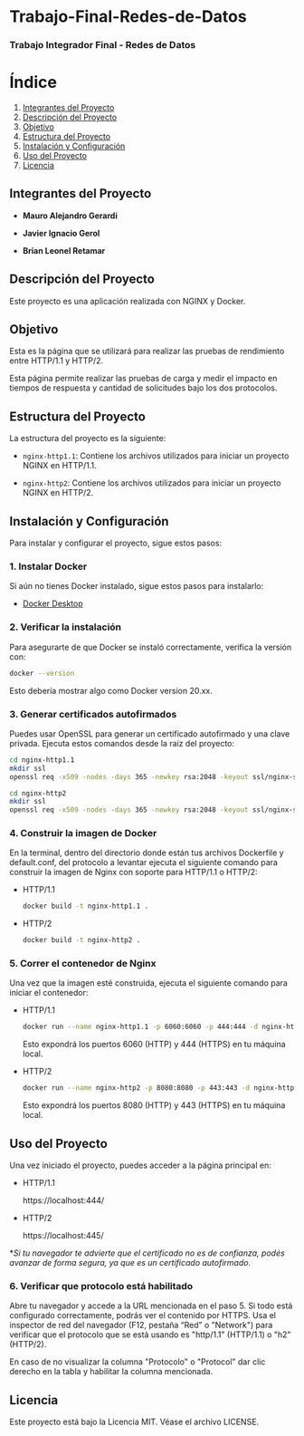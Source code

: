 # Trabajo-Final-Redes-de-Datos

### Trabajo Integrador Final - Redes de Datos

# Índice

1. [Integrantes del Proyecto](#integrantes-del-proyecto)
2. [Descripción del Proyecto](#descripción-del-proyecto)
3. [Objetivo](#objetivo)
4. [Estructura del Proyecto](#estructura-del-proyecto)
5. [Instalación y Configuración](#instalación-y-configuración)
6. [Uso del Proyecto](#uso-del-proyecto)
7. [Licencia](#licencia)

## Integrantes del Proyecto

- **Mauro Alejandro Gerardi**

- **Javier Ignacio Gerol**

- **Brian Leonel Retamar**

## Descripción del Proyecto

Este proyecto es una aplicación realizada con NGINX y Docker.

## Objetivo

Esta es la página que se utilizará para realizar las pruebas de rendimiento entre HTTP/1.1 y HTTP/2.

Esta página permite realizar las pruebas de carga y medir el impacto en tiempos de respuesta y cantidad de solicitudes bajo los dos protocolos.

## Estructura del Proyecto

La estructura del proyecto es la siguiente:

- `nginx-http1.1`: Contiene los archivos utilizados para iniciar un proyecto NGINX en HTTP/1.1.

- `nginx-http2`: Contiene los archivos utilizados para iniciar un proyecto NGINX en HTTP/2.

## Instalación y Configuración

Para instalar y configurar el proyecto, sigue estos pasos:

### 1. **Instalar Docker**

Si aún no tienes Docker instalado, sigue estos pasos para instalarlo:

- [Docker Desktop](https://www.docker.com/products/docker-desktop/)

### 2. **Verificar la instalación**

Para asegurarte de que Docker se instaló correctamente, verifica la versión con:

```bash
docker --version
```

Esto debería mostrar algo como Docker version 20.xx.

### 3. **Generar certificados autofirmados**

Puedes usar OpenSSL para generar un certificado autofirmado y una clave privada. Ejecuta estos comandos desde la raíz del proyecto:

```bash
cd nginx-http1.1
mkdir ssl
openssl req -x509 -nodes -days 365 -newkey rsa:2048 -keyout ssl/nginx-selfsigned.key -out ssl/nginx-selfsigned.crt -subj "/CN=localhost"
```

```bash
cd nginx-http2
mkdir ssl
openssl req -x509 -nodes -days 365 -newkey rsa:2048 -keyout ssl/nginx-selfsigned.key -out ssl/nginx-selfsigned.crt -subj "/CN=localhost"
```

### 4. **Construir la imagen de Docker**

En la terminal, dentro del directorio donde están tus archivos Dockerfile y default.conf, del protocolo a levantar ejecuta el siguiente comando para construir la imagen de Nginx con soporte para HTTP/1.1 o HTTP/2:

- HTTP/1.1

  ```bash
  docker build -t nginx-http1.1 .
  ```

- HTTP/2

  ```bash
  docker build -t nginx-http2 .
  ```

### 5. **Correr el contenedor de Nginx**

Una vez que la imagen esté construida, ejecuta el siguiente comando para iniciar el contenedor:

- HTTP/1.1

  ```bash
  docker run --name nginx-http1.1 -p 6060:6060 -p 444:444 -d nginx-http1.1
  ```

  Esto expondrá los puertos 6060 (HTTP) y 444 (HTTPS) en tu máquina local.

- HTTP/2

  ```bash
  docker run --name nginx-http2 -p 8080:8080 -p 443:443 -d nginx-http2
  ```

  Esto expondrá los puertos 8080 (HTTP) y 443 (HTTPS) en tu máquina local.

## Uso del Proyecto

Una vez iniciado el proyecto, puedes acceder a la página principal en:

- HTTP/1.1

  https://localhost:444/

- HTTP/2

  https://localhost:445/

\*_Si tu navegador te advierte que el certificado no es de confianza, podés avanzar de forma segura, ya que es un certificado autofirmado._

### 6. **Verificar que protocolo está habilitado**

Abre tu navegador y accede a la URL mencionada en el paso 5. Si todo está configurado correctamente, podrás ver el contenido por HTTPS. Usa el inspector de red del navegador (F12, pestaña “Red” o "Network") para verificar que el protocolo que se está usando es "http/1.1" (HTTP/1.1) o "h2" (HTTP/2).

En caso de no visualizar la columna "Protocolo" o "Protocol" dar clic derecho en la tabla y habilitar la columna mencionada.

## Licencia

Este proyecto está bajo la Licencia MIT. Véase el archivo LICENSE.
